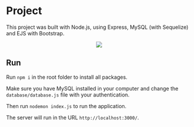 # Project

This project was built with Node.js, using Express, MySQL (with Sequelize) and EJS with Bootstrap.


<div align="center">
  <img src="https://raw.githubusercontent.com/Blog-Space/tree/main/public/images/system_pic.png">
</div>


## Run

Run `npm i` in the root folder to install all packages.

Make sure you have MySQL installed in your computer and change the `database/database.js` file with your authentication.

Then run `nodemon index.js` to run the application.

The server will run in the URL `http://localhost:3000/`.